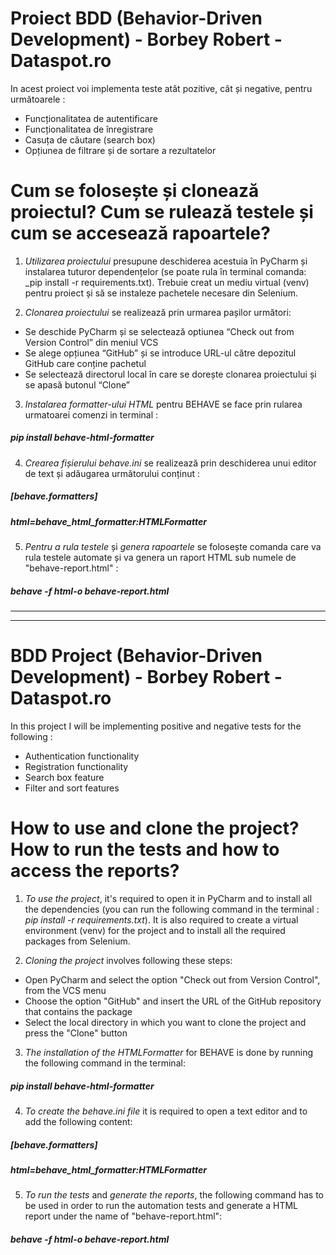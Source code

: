 # Proiect BDD (Behavior-Driven Development) - Borbey Robert - Dataspot.ro
In acest proiect voi implementa teste atât pozitive, cât și negative, pentru următoarele :
- Funcționalitatea de autentificare
- Funcționalitatea de înregistrare
- Casuța de căutare (search box)
- Opțiunea de filtrare și de sortare a rezultatelor

# Cum se folosește și clonează proiectul? Cum se rulează testele și cum se accesează rapoartele?
1. _Utilizarea proiectului_ presupune deschiderea acestuia în PyCharm și instalarea tuturor dependențelor
(se poate rula în terminal comanda: _pip install -r requirements.txt). Trebuie creat un mediu virtual
(venv) pentru proiect și să se instaleze pachetele necesare din Selenium.

2. _Clonarea proiectului_ se realizează prin urmarea pașilor următori:
- Se deschide PyCharm și se selectează optiunea “Check out from Version Control” din meniul VCS
- Se alege opțiunea “GitHub” și se introduce URL-ul către depozitul GitHub care conține pachetul
- Se selectează directorul local în care se dorește clonarea proiectului și se apasă butonul “Clone”

3. _Instalarea formatter-ului HTML_ pentru BEHAVE se face prin rularea urmatoarei comenzi in terminal :
##### _pip install behave-html-formatter_

4. _Crearea fișierului behave.ini_ se realizează prin deschiderea unui editor de text și adăugarea următorului conținut :
##### _[behave.formatters]_
##### _html=behave_html_formatter:HTMLFormatter_

5. _Pentru a rula testele_ și _genera rapoartele_ se folosește comanda care va rula testele automate și va genera un raport HTML sub numele de "behave-report.html" :	
##### _behave -f html-o behave-report.html_

_________________________________________________
_________________________________________________

# BDD Project (Behavior-Driven Development) - Borbey Robert - Dataspot.ro
In this project I will be implementing positive and negative tests for the following :
- Authentication functionality
- Registration functionality
- Search box feature
- Filter and sort features

# How to use and clone the project? How to run the tests and how to access the reports?
1. _To use the project_, it's required to open it in PyCharm and to install all the dependencies (you can run
the following command in the terminal : _pip install -r requirements.txt_). It is also required to create a
virtual environment (venv) for the project and to install all the required packages from Selenium.

2. _Cloning the project_ involves following these steps:
- Open PyCharm and select the option "Check out from Version Control", from the VCS menu
- Choose the option "GitHub" and insert the URL of the GitHub repository that contains the package
- Select the local directory in which you want to clone the project and press the "Clone" button

3. _The installation of the HTMLFormatter_ for BEHAVE is done by running the following command in the terminal:
##### _pip install behave-html-formatter_

4. _To create the behave.ini file_ it is required to open a text editor and to add the following content:
##### _[behave.formatters]_
##### _html=behave_html_formatter:HTMLFormatter_

5. _To run the tests_ and _generate the reports_, the following command has to be used in order to run the automation tests
and generate a HTML report under the name of "behave-report.html":
##### _behave -f html-o behave-report.html_